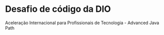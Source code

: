 # Desafio de código da DIO

Aceleração Internacional para Profissionais de Tecnologia - Advanced Java Path
